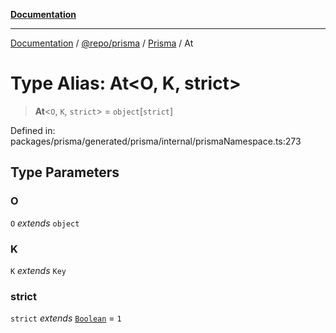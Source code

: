 [**Documentation**](../../../../../README.md)

***

[Documentation](../../../../../README.md) / [@repo/prisma](../../../README.md) / [Prisma](../README.md) / At

# Type Alias: At\<O, K, strict\>

> **At**\<`O`, `K`, `strict`\> = `object`\[`strict`\]

Defined in: packages/prisma/generated/prisma/internal/prismaNamespace.ts:273

## Type Parameters

### O

`O` *extends* `object`

### K

`K` *extends* `Key`

### strict

`strict` *extends* [`Boolean`](Boolean.md) = `1`
